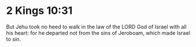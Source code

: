 # 2 Kings 10:31

But Jehu took no heed to walk in the law of the LORD God of Israel with all his heart: for he departed not from the sins of Jeroboam, which made Israel to sin.